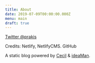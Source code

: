 ```yaml
---
title: About
date: 2019-07-09T00:00:00.000Z
menu: main
draft: true
---
```

[Twitter @prakis](https://twitter.com/prakis)

Credits: Netlify, NetlifyCMS. GitHub

A static blog powered by [Cecil](https://cecil.app) & [ideaMan](https://ideaman.io).